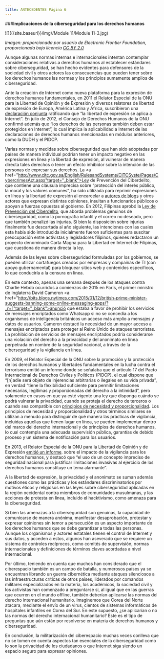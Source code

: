 ```yaml
---
title: ANTECEDENTES Página 6   
---
```


###**Implicaciones de la ciberseguridad para los derechos humanos**

![]({{site.baseurl}}/img//Module 11/Module 11-3.jpg)

*Imagen: proporcionada por usuario de Electronic Frontier Foundation, proporcionada bajo licencia <a href="https://creativecommons.org/licenses/by/2.0/" target="_blank">CC BY 2.0</a>*


Aunque algunas normas internas e internacionales intentan contemplar consideraciones relativas a derechos humanos al establecer estándares sobre ciberseguridad, se han hecho evidentes para defensores de la sociedad civil y otros actores las consecuencias que pueden tener sobre los derechos humanos las normas y los principios sumamente amplios de ciberseguridad.

Ante la creación de Internet como nueva plataforma para la expresión de derechos humanos fundamentales, en 2011 el Relator Especial de la ONU para la Libertad de Opinión y de Expresión y diversos relatores de libertad de expresión de Europa, América Latina y África, suscribieron una
<a href="http://www.oas.org/es/cidh/expresion/showarticle.asp?artID=849&lID=2" target="_blank">declaración conjunta</a>
ratificando que “la libertad de expresión se aplica a Internet”. En julio de 2012, el Consejo de Derechos Humanos de la ONU confirmó además que “los derechos de las personas también deben estar protegidos en Internet”, lo cual implica la aplicabilidad a Internet de las declaraciones de derechos humanos mencionadas en módulos anteriores, como  la DUDH y el PIDCP. 

Varias normas y medidas sobre ciberseguridad que han sido adoptadas por países de manera individual podrían tener un impacto negativo en las expresiones en línea y la libertad de expresión, al vulnerar de manera directa tales derechos o tener un efecto inhibidor sobre la intención de las personas de expresar sus derechos.
La <a href="http://www.citc.gov.sa/English/RulesandSystems/CITCSyste/Pages/CybercrimesAct.aspx"target="_blank">Ley de Prevención del Ciberdelito</a>,
que contiene una cláusula imprecisa sobre “protección del interés público, la moral y los valores comunes”, ha sido utilizada para reprimir expresiones en línea y la libertad de expresión al encarcelar a
<a href="http://www.hrw.org/news/2012/07/16/saudi-arabia-free-editor-held-under-cybercrime-law" target="_blank">autores de blogs</a> y otros actores que expresan distintas opiniones, insultan a funcionarios públicos o apoyan a fuerzas opuestas al gobierno. 
En 2012, Filipinas aprobó la <a href="http://www.doj.gov.ph/files/cybercrime_office/RA_10175-Cybercrime_Prevention_Act_of_2012.pdf" target="_blank">Ley de Prevención del Ciberdelito</a>,
que aborda problemas genuinos de ciberseguridad, como la pornografía infantil y el correo no deseado, pero que también penalizó las injurias. Si bien la disposición sobre injurias finalmente fue descartada al año siguiente, las intenciones con las cuales esta había sido introducida inicialmente fueron suficientes para suscitar preocupación entre activistas y legisladores filipinos, quienes redactaron un proyecto denominado Carta Magna para la Libertad en Internet de Filipinas, que cuestiona de manera directa la ley.

Además de las leyes sobre ciberseguridad formuladas por los gobiernos, se pueden utilizar cortafuegos creados por empresas y compañías de TI (con apoyo gubernamental) para bloquear sitios web y contenidos específicos, lo que conduciría a la censura en línea.

En este contexto, apenas una semana después de los ataques contra Charlie Hebdo ocurridos a comienzos de 2015 en París, el primer ministro de Inglaterra David Cameron
<a href="http://bits.blogs.nytimes.com/2015/01/12/british-prime-minister-suggests-banning-some-online-messaging-apps/?_r=1"target="_blank">anunció</a> 
que estaba a favor de prohibir los servicios de mensajes encriptados como Whatsapp si no se concedía a los organismos de inteligencia británicos un acceso más amplio a mensajes y datos de usuarios. Cameron destacó la necesidad de un mayor acceso a mensajes encriptados para proteger al Reino Unido de ataques terroristas. La prohibición de servicios de mensajes encriptados podría considerarse una violación del derecho a la privacidad y del anonimato en línea perpetrada en nombre de la seguridad nacional, a través de la ciberseguridad y la vigilancia en línea. 

En 2009, el Relator Especial de la ONU sobre la promoción y la protección de los derechos humanos y libertades fundamentales en la lucha contra el terrorismo emitió un informe donde se señalaba que el artículo 17 del Pacto Internacional de Derechos Civiles y Políticos (PIDCP), el cual dispone que “[n]adie será objeto de injerencias arbitrarias o ilegales en su vida privada”, en verdad “tiene la flexibilidad suficiente para permitir limitaciones necesarias, legítimas y proporcionadas del derecho a la intimidad”, pero solamente en casos en que ya esté vigente una ley que disponga cuándo se podrá vulnerar la privacidad, cuando se proteja el derecho de terceros o cuando sea compatible con
  <a href="https://es.necessaryandproportionate.org/text" target="_blank">principios de necesidad y proporcionalidad</a>.
Los principios de necesidad y proporcionalidad y otros términos similares se utilizan a menudo para distinguir de qué manera las prácticas de vigilancia, incluidas aquellas que tienen lugar en línea, se pueden implementar dentro del marco del derecho internacional y de principios de derechos humanos, lo cual contempla una adecuada supervisión pública, garantías de debido proceso y un sistema de notificación para los usuarios.

En 2013, el Relator Especial de la ONU para la Libertad de Opinión y de Expresión
<a href="http://www.ohchr.org/Documents/HRBodies/HRCouncil/RegularSession/Session23/A.HRC.23.40_EN.pdf" target="_blank">emitió un informe</a>.
sobre el impacto de la vigilancia para los derechos humanos, y destacó que “el uso de un concepto impreciso de seguridad nacional para justificar limitaciones invasivas al ejercicio de los derechos humanos constituye un tema alarmante”.

A la libertad de expresión, la privacidad y el anonimato se suman además cuestiones como las prácticas y los estándares discriminatorios por motivos éticos y religiosos en las leyes sobre ciberseguridad aplicadas en la región occidental contra miembros de comunidades musulmanas, y las acciones de protesta en línea, incluido el hacktivismo, como amenaza para la ciberseguridad.

Si bien las amenazas a la ciberseguridad son genuinas, la capacidad de comunicarse de manera anónima, manifestar desaprobación, protestar y expresar opiniones sin temor a persecución es un aspecto importante de los derechos humanos que se debe garantizar a todas las personas. Aunque los organismos y actores estatales tienen el control de Internet y sus datos, y acceden a estos, algunos han aseverado que se requiere un sistema de controles recíprocos, como comités de supervisión, normas internacionales y definiciones de términos claves acordadas a nivel internacional.


Por último, teniendo en cuenta que muchos han considerado que el ciberespacio también es un campo de  batalla, y numerosos países ya se encuentran librando un guerra cibernética mediante ataques silenciosos a las infraestructuras críticas de otros países, liderados por comandos militares especializados en la materia, los académicos, la sociedad civil y los activistas han comenzado a preguntarse si, al igual que en las guerras que ocurren en el mundo offline, también deberían aplicarse las normas del derecho internacional humanitario.  Imaginemos que Corea del Norte atacara, mediante el envío de un virus, cientos de sistemas informáticos de hospitales infantiles en Corea del Sur. En este supuesto, ¿se aplicarían o no las normas del derecho internacional humanitario? Este es el tipo de preguntas que aún están por resolverse en materia de derechos humanos y ciberseguridad.


En conclusión, la militarización del ciberespacio muchas veces conlleva que no se tomen en cuenta aspectos tan esenciales de la ciberseguridad como lo son la privacidad de los ciudadanos o que Internet siga siendo un espacio seguro para expresar opiniones.  
  
  
